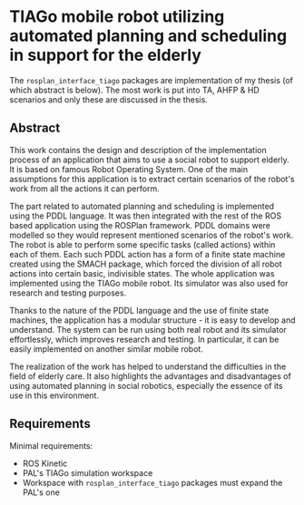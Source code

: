 # TIAGo mobile robot utilizing automated planning and scheduling in support for the elderly
The `rosplan_interface_tiago` packages are implementation of my thesis (of which abstract is below).
The most work is put into TA, AHFP & HD scenarios and only these are discussed in the thesis.

## Abstract
This work contains the design and description of the implementation process of an application that aims to use a social robot to support elderly.
It is based on famous Robot Operating System.
One of the main assumptions for this application is to extract certain scenarios of the robot's work from all the actions it can perform.

The part related to automated planning and scheduling is implemented using the PDDL language.
It was then integrated with the rest of the ROS based application using the ROSPlan framework.
PDDL domains were modelled so they would represent mentioned scenarios of the robot's work.
The robot is able to perform some specific tasks (called actions) within each of them.
Each such PDDL action has a form of a finite state machine created using the SMACH package, which forced the division of all robot actions into certain basic, indivisible states.
The whole application was implemented using the TIAGo mobile robot.
Its simulator was also used for research and testing purposes.

Thanks to the nature of the PDDL language and the use of finite state machines, the application has a modular structure - it is easy to develop and understand.
The system can be run using both real robot and its simulator effortlessly, which improves research and testing.
In particular, it can be easily implemented on another similar mobile robot.

The realization of the work has helped to understand the difficulties in the field of elderly care.
It also highlights the advantages and disadvantages of using automated planning in social robotics, especially the essence of its use in this environment.

## Requirements
Minimal requirements:
* ROS Kinetic
* PAL's TIAGo simulation workspace
* Workspace with `rosplan_interface_tiago` packages must expand the PAL's one

